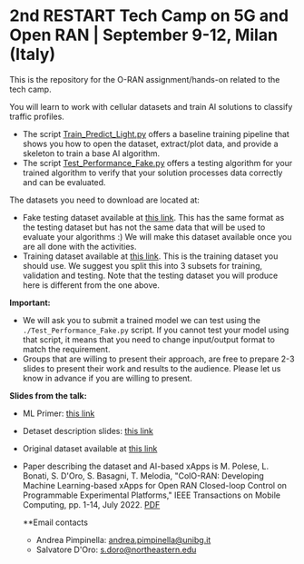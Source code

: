 # 2nd RESTART Tech Camp on 5G and Open RAN | September 9-12, Milan (Italy)

This is the repository for the O-RAN assignment/hands-on related to the tech camp.

You will learn to work with cellular datasets and train AI solutions to classify traffic profiles.

- The script [Train_Predict_Light.py](https://github.com/wineslab/restart_assignment_repo/blob/main/Train_Predict_Light.py) offers a baseline training pipeline that shows you how to open the dataset, extract/plot data, and provide a skeleton to train a base AI algorithm.
- The script [Test_Performance_Fake.py](https://github.com/wineslab/restart_assignment_repo/blob/main/Test_Performance_Fake.py) offers a testing algorithm for your trained algorithm to verify that your solution processes data correctly and can be evaluated.

The datasets you need to download are located at:
- Fake testing dataset available at [this link](https://drive.google.com/file/d/1gjTM2qki8dSf0_02xxxQjIn7Qk2zaHH0/view?usp=sharing). This has the same format as the testing dataset but has not the same data that will be used to evaluate your algorithms :) We will make this dataset available once you are all done with the activities.
- Training dataset available at [this link](https://drive.google.com/file/d/1UZJVwSVznpDIIvDKtDyVRxpeNVDb2Hz5/view?usp=sharing). This is the training dataset you should use. We suggest you split this into 3 subsets for training, validation and testing. Note that the testing dataset you will produce here is different from the one above. 

**Important:** 
- We will ask you to submit a trained model we can test using the `./Test_Performance_Fake.py` script. If you cannot test your model using that script, it means that you need to change input/output format to match the requirement.
- Groups that are willing to present their approach, are free to prepare 2-3 slides to present their work and results to the audience. Please let us know in advance if you are willing to present.

**Slides from the talk:** 

- ML Primer: [this link](https://www.dropbox.com/scl/fi/uzsyv5idvmz9ahjyjelo4/tech_camp_ML_primer.pdf?rlkey=cidtbqputurzlunbrgbyv3rjq&dl=0)
- Detaset description slides: [this link](https://github.com/wineslab/restart_assignment_repo/blob/main/restart-techcamp-2024.pdf)
- Original dataset available at [this link](https://github.com/wineslab/colosseum-oran-coloran-dataset)
- Paper describing the dataset and AI-based xApps is M. Polese, L. Bonati, S. D'Oro, S. Basagni, T. Melodia, "ColO-RAN: Developing Machine Learning-based xApps for Open RAN Closed-loop Control on Programmable Experimental Platforms," IEEE Transactions on Mobile Computing, pp. 1-14, July 2022. [PDF](https://arxiv.org/pdf/2112.09559)

  **Email contacts
  - Andrea Pimpinella: andrea.pimpinella@unibg.it
  - Salvatore D'Oro: s.doro@northeastern.edu
